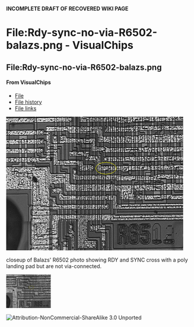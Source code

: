 **INCOMPLETE DRAFT OF RECOVERED WIKI PAGE**

# File:Rdy-sync-no-via-R6502-balazs.png - VisualChips


	

	
	


## File:Rdy-sync-no-via-R6502-balazs.png


	

		


#### From VisualChips


		

		

		

- [File](#file)
- [File history](#filehistory)
- [File links](#filelinks)

![File:Rdy-sync-no-via-R6502-balazs.png](images/c/c6/Rdy-sync-no-via-R6502-balazs.png)


closeup of Balazs' R6502 photo showing RDY and SYNC cross with a poly landing pad but are not via-connected.



![Thumbnail for version as of 17:22, 8 January 2011](images/thumb/c/c6/Rdy-sync-no-via-R6502-balazs.png/120px-Rdy-sync-no-via-R6502-balazs.png)



![Attribution-NonCommercial-ShareAlike 3.0 Unported](http://i.creativecommons.org/l/by-nc-sa/3.0/88x31.png)

